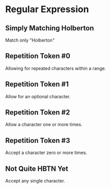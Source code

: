 # Regular Expression

## Simply Matching Holberton
Match only "Holberton"

## Repetition Token #0
Allowing for repeated characters within a range.

## Repetition Token #1
Allow for an optional character.

## Repetition Token #2
Allow a character one or more times.

## Repetition Token #3
Accept a character zero or more times.

## Not Quite HBTN Yet
Accept any single character.
